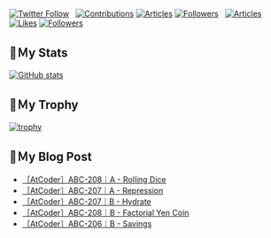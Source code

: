 [![Twitter Follow](https://img.shields.io/twitter/follow/hyperdb?label=twitter&logo=twitter&style=plastic)](https://twitter.com/hyperdb)
&nbsp;
[![Contributions](https://badgen.org/img/qiita/hyperdb/contributions?style=plastic)](https://qiita.com/hyperdb)
[![Articles](https://badgen.org/img/qiita/hyperdb/articles?style=plastic)](https://qiita.com/hyperdb)
[![Followers](https://badgen.org/img/qiita/hyperdb/followers?style=plastic)](https://qiita.com/hyperdb)
&nbsp;
[![Articles](https://badgen.org/img/zenn/hyperdb/articles)](https://zenn.dev/hyperdb)
[![Likes](https://badgen.org/img/zenn/hyperdb/likes?style=plastic)](https://zenn.dev/hyperdb)
[![Followers](https://badgen.org/img/zenn/hyperdb/followers?style=plastic)](https://zenn.dev/hyperdb)

## 🔖Ｍy Stats

[![GitHub stats](https://github-readme-stats-eight-theta.vercel.app/api?username=hyperdb&theme=radical&count_private=true&show_icons=true)](https://github.com/anuraghazra/github-readme-stats)

## 🔖Ｍy Trophy

[![trophy](https://github-profile-trophy.vercel.app/?username=hyperdb&theme=onedark)](https://github.com/ryo-ma/github-profile-trophy)

## 🔖Ｍy Blog Post

<!-- BLOG-POST-LIST:START -->
- [［AtCoder］ABC-208｜A - Rolling Dice](https://zenn.dev/hyperdb/articles/9da6544ade4a73)
- [［AtCoder］ABC-207｜A - Repression](https://zenn.dev/hyperdb/articles/923f10ddc89978)
- [［AtCoder］ABC-207｜B - Hydrate](https://zenn.dev/hyperdb/articles/3cf990217986ef)
- [［AtCoder］ABC-208｜B - Factorial Yen Coin](https://zenn.dev/hyperdb/articles/0d54d5f1168984)
- [［AtCoder］ABC-206｜B - Savings](https://zenn.dev/hyperdb/articles/ab7c66cd64f239)
<!-- BLOG-POST-LIST:END -->
